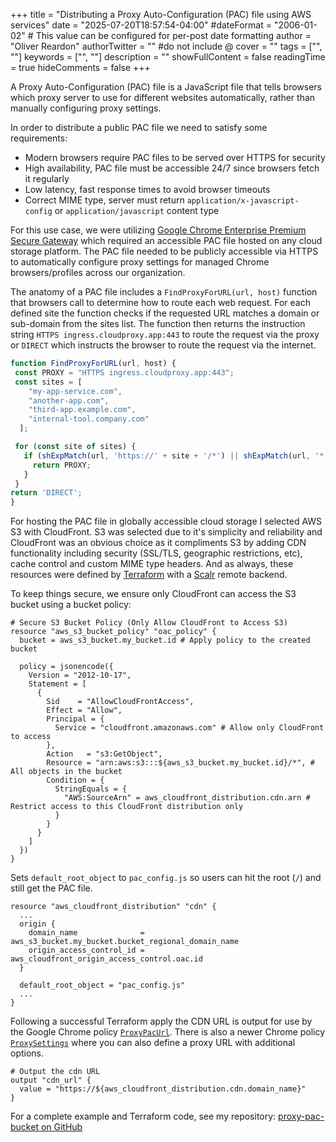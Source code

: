 +++
title = "Distributing a Proxy Auto-Configuration (PAC) file using AWS services"
date = "2025-07-20T18:57:54-04:00"
#dateFormat = "2006-01-02" # This value can be configured for per-post date formatting
author = "Oliver Reardon"
authorTwitter = "" #do not include @
cover = ""
tags = ["", ""]
keywords = ["", ""]
description = ""
showFullContent = false
readingTime = true
hideComments = false
+++

A Proxy Auto-Configuration (PAC) file is a JavaScript file that tells browsers which proxy server to use for different websites automatically, rather than manually configuring proxy settings.

In order to distribute a public PAC file we need to satisfy some requirements:

- Modern browsers require PAC files to be served over HTTPS for security
- High availability, PAC file must be accessible 24/7 since browsers fetch it regularly
- Low latency, fast response times to avoid browser timeouts
- Correct MIME type, server must return `application/x-javascript-config` or `application/javascript` content type

For this use case, we were utilizing [Google Chrome Enterprise Premium Secure Gateway](https://cloud.google.com/beyondcorp-enterprise/docs/security-gateway-saas-apps) which required an accessible PAC file hosted on any cloud storage platform. The PAC file needed to be publicly accessible via HTTPS to automatically configure proxy settings for managed Chrome browsers/profiles across our organization.

The anatomy of a PAC file includes a `FindProxyForURL(url, host)` function that browsers call to determine how to route each web request. For each defined site the function checks if the requested URL matches a domain or sub-domain from the sites list. The function then returns the instruction string `HTTPS ingress.cloudproxy.app:443` to route the request via the proxy or `DIRECT` which instructs the browser to route the request via the internet.

```javascript
function FindProxyForURL(url, host) {
 const PROXY = "HTTPS ingress.cloudproxy.app:443";
 const sites = [
    "my-app-service.com",
    "another-app.com",
    "third-app.example.com",
    "internal-tool.company.com"
  ];

 for (const site of sites) {
   if (shExpMatch(url, 'https://' + site + '/*') || shExpMatch(url, '*.' + site + '/*')) {
     return PROXY;
   }
 }
return 'DIRECT';
}
```

For hosting the PAC file in globally accessible cloud storage I selected AWS S3 with CloudFront. S3 was selected due to it's simplicity and reliability and CloudFront was an obvious choice as it compliments S3 by adding CDN functionality including security (SSL/TLS, geographic restrictions, etc), cache control and custom MIME type headers. And as always, these resources were defined by [Terraform](https://www.hashicorp.com/en/products/terraform) with a [Scalr](https://docs.scalr.io/docs/introduction) remote backend.

To keep things secure, we ensure only CloudFront can access the S3 bucket using a bucket policy:

```hcl
# Secure S3 Bucket Policy (Only Allow CloudFront to Access S3)
resource "aws_s3_bucket_policy" "oac_policy" {
  bucket = aws_s3_bucket.my_bucket.id # Apply policy to the created bucket

  policy = jsonencode({
    Version = "2012-10-17",
    Statement = [
      {
        Sid    = "AllowCloudFrontAccess",
        Effect = "Allow",
        Principal = {
          Service = "cloudfront.amazonaws.com" # Allow only CloudFront to access
        },
        Action   = "s3:GetObject",
        Resource = "arn:aws:s3:::${aws_s3_bucket.my_bucket.id}/*", # All objects in the bucket
        Condition = {
          StringEquals = {
            "AWS:SourceArn" = aws_cloudfront_distribution.cdn.arn # Restrict access to this CloudFront distribution only
          }
        }
      }
    ]
  })
}
```
Sets `default_root_object` to `pac_config.js` so users can hit the root (`/`) and still get the PAC file.

```hcl
resource "aws_cloudfront_distribution" "cdn" {
  ...
  origin {
    domain_name              = aws_s3_bucket.my_bucket.bucket_regional_domain_name
    origin_access_control_id = aws_cloudfront_origin_access_control.oac.id
  }

  default_root_object = "pac_config.js"
  ...
}
```
Following a successful Terraform apply the CDN URL is output for use by the Google Chrome policy [`ProxyPacUrl`](https://chromeenterprise.google/policies/?policy=ProxyPacUrl). There is also a newer Chrome policy [`ProxySettings`](https://chromeenterprise.google/policies/#ProxySettings) where you can also define a proxy URL with additional options.

```hcl
# Output the cdn URL
output "cdn_url" {
  value = "https://${aws_cloudfront_distribution.cdn.domain_name}"
}
```

For a complete example and Terraform code, see my repository: [proxy-pac-bucket on GitHub](https://github.com/oliver-reardon/proxy-pac-bucket)
